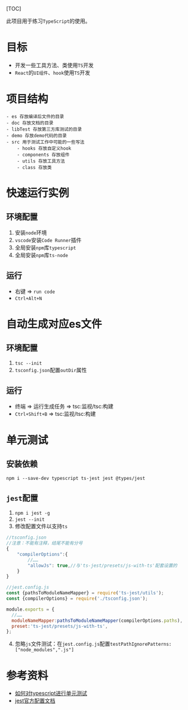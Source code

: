[TOC]

此项目用于练习`TypeScript`的使用。

# 目标
- 开发一些工具方法、类使用`TS`开发
- `React`的`UI组件`、`hook`使用`TS`开发

# 项目结构
```
- es 存放编译后文件的目录
- doc 存放文档的目录
- libTest 存放第三方库测试的目录
- demo 存放demo代码的目录
- src 用于测试工作中可能的一些写法
    - hooks 存放自定义hook
    - components 存放组件
    - utils 存放工具方法
    - class 存放类
```

# 快速运行实例
## 环境配置
1. 安装`node`环境
2. `vscode`安装`Code Runner`插件
3. 全局安装`npm`库`typescript`
4. 全局安装`npm`库`ts-node`

## 运行
- 右键 => `run code`
- `Ctrl+Alt+N`

# 自动生成对应es文件
## 环境配置
1. `tsc --init`
2. `tsconfig.json`配置`outDir`属性

## 运行
- 终端 => 运行生成任务 => tsc:监视/tsc:构建
- `Ctrl+Shift+B` => tsc:监视/tsc:构建

# 单元测试
## 安装依赖
`npm i --save-dev typescript ts-jest jest @types/jest`

## `jest`配置
1. `npm i jest -g`
2. `jest --init`
3. 修改配置文件以支持`ts`

```js
//tsconfig.json
//注意：不能有注释，结尾不能有分号
{
    "compilerOptions":{
        //……
        "allowJs": true,//与'ts-jest/presets/js-with-ts'配套设置的     
    }
}

//jest.config.js
const {pathsToModuleNameMapper} = require('ts-jest/utils');
const {compilerOptions} = require('./tsconfig.json');

module.exports = {
  //……
  moduleNameMapper:pathsToModuleNameMapper(compilerOptions.paths),
  preset:'ts-jest/presets/js-with-ts',
};
```

4. 忽略`js`文件测试：在`jest.config.js`配置`testPathIgnorePatterns:["node_modules",".js"]`

# 参考资料
- [如何对typescript进行单元测试](https://segmentfault.com/a/1190000022030870)
- [jest官方配置文档](https://jestjs.io/docs/zh-Hans/configuration#testmatch-arraystring)